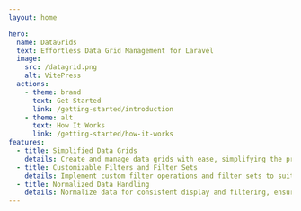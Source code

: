 ```yaml
---
layout: home

hero:
  name: DataGrids
  text: Effortless Data Grid Management for Laravel
  image:
    src: /datagrid.png
    alt: VitePress
  actions:
    - theme: brand
      text: Get Started
      link: /getting-started/introduction
    - theme: alt
      text: How It Works
      link: /getting-started/how-it-works
features:
  - title: Simplified Data Grids
    details: Create and manage data grids with ease, simplifying the process of displaying and filtering data in Laravel applications.
  - title: Customizable Filters and Filter Sets
    details: Implement custom filter operations and filter sets to suit your database's syntax and enhance data management capabilities.
  - title: Normalized Data Handling
    details: Normalize data for consistent display and filtering, ensuring seamless integration with front-end applications.
---
```

